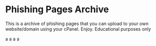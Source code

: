 # Phishing Pages Archive
This is a archive of phishing pages that you can upload to your own website/domain using your cPanel. Enjoy. Educational purposes only

a
a
a
a

